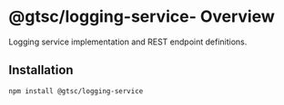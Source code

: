 # @gtsc/logging-service- Overview

Logging service implementation and REST endpoint definitions.

## Installation

```shell
npm install @gtsc/logging-service
```
